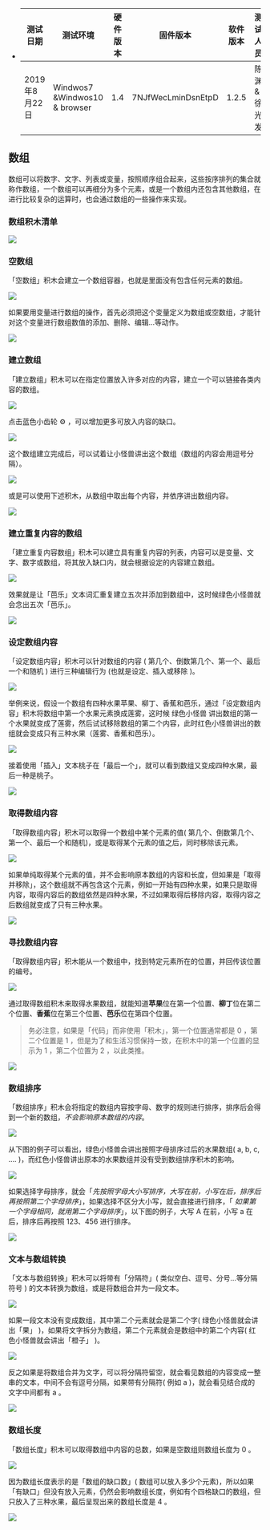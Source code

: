  <ul>
<li><table>
<thead>
<tr class="header">
<th>测试日期</th>
<th>测试环境</th>
<th>硬件版本</th>
<th>固件版本</th>
<th>软件版本</th>
<th>测试人员</th>
<th>测试结果</th>
</tr>
</thead>
<tbody>
<tr class="odd">
<td>2019年8月22日</td>
<td>Windwos7 &amp;Windwos10 &amp; browser</td>
<td>1.4</td>
<td>7NJfWecLminDsnEtpD</td>
<td>1.2.5</td>
<td>陈渊&amp;徐光发</td>
<td>通过</td>
</tr>
</tbody>
</table></li>
</ul>

## 数组

数组可以将数字、文字、列表或变量，按照顺序组合起来，这些按序排列的集合就称作数组，一个数组可以再细分为多个元素，或是一个数组内还包含其他数组，在进行比较复杂的运算时，也会通过数组的一些操作来实现。

### 数组积木清单

![](array/01.png)

### 空数组

「空数组」积木会建立一个数组容器，也就是里面没有包含任何元素的数组。

![](array/02.png)

如果要用变量进行数组的操作，首先必须把这个变量定义为数组或空数组，才能针对这个变量进行数组数值的添加、删除、编辑...等动作。

![](array/03.png)

### 建立数组

「建立数组」积木可以在指定位置放入许多对应的内容，建立一个可以链接各类内容的数组。

![](array/04.png)

点击蓝色小齿轮 ⚙ ，可以增加更多可放入内容的缺口。

![](array/05.gif)

这个数组建立完成后，可以试着让小怪兽讲出这个数组（数组的内容会用逗号分隔）。

![](array/06.png)

或是可以使用下述积木，从数组中取出每个内容，并依序讲出数组内容。

![](array/07.gif)

### 建立重复内容的数组

「建立重复内容数组」积木可以建立具有重复内容的列表，内容可以是变量、文字、数字或数组，将其放入缺口内，就会根据设定的内容建立数组。

![](array/08.png)

效果就是让「芭乐」文本词汇重复建立五次并添加到数组中，这时候绿色小怪兽就会念出五次「芭乐」。

![](array/09.png)

### 设定数组内容

「设定数组内容」积木可以针对数组的内容 ( 第几个、倒数第几个、第一个、最后一个和随机 ) 进行三种编辑行为 (也就是设定、插入或移除 )。

![](array/10.png)

举例来说，假设一个数组有四种水果苹果、柳丁、香蕉和芭乐，通过「设定数组内容」积木将数组中第一个水果元素换成莲雾，这时候 绿色小怪兽 讲出数组的第一个水果就变成了莲雾，然后试试移除数组的第二个内容，此时红色小怪兽讲出的数组就会变成只有三种水果（莲雾、香蕉和芭乐）。

![](array/11.png)

接着使用「插入」文本桃子在「最后一个」，就可以看到数组又变成四种水果，最后一种是桃子。

![](array/12.png)

### 取得数组内容

「取得数组内容」积木可以取得一个数组中某个元素的值( 第几个、倒数第几个、第一个、最后一个和随机)，或是取得某个元素的值之后，同时移除该元素。

![](array/13.png)

如果单纯取得某个元素的值，并不会影响原本数组的内容和长度，但如果是「取得并移除」，这个数组就不再包含这个元素，例如一开始有四种水果，如果只是取得内容，取得内容后的数组依然是四种水果，不过如果取得后移除内容，取得内容之后数组就变成了只有三种水果。

![](array/14.png)

### 寻找数组内容

「取得数组内容」积木能从一个数组中，找到特定元素所在的位置，并回传该位置的编号。

![](array/15.png)

通过取得数组积木来取得水果数组，就能知道**苹果**位在第一个位置、**柳丁**位在第二个位置、**香蕉**位在第三个位置、**芭乐**位在第四个位置。

> 务必注意，如果是「代码」而非使用「积木」，第一个位置通常都是 0 ，第二个位置是 1 ，但是为了和生活习惯保持一致，在积木中的第一个位置的显示为 1 ，第二个位置为 2 ，以此类推。

![](array/16.png)

### 数组排序

「数组排序」积木会将指定的数组内容按字母、数字的规则进行排序，排序后会得到一个新的数组，*不会影响原本数组的内容*。

![](array/17.png)

从下图的例子可以看出，绿色小怪兽会讲出按照字母排序过后的水果数组( a, b, c, .... )，而红色小怪兽讲出原本的水果数组并没有受到数组排序积木的影响。

![](array/18.png)

如果选择字母排序，就会「*先按照字母大小写排序，大写在前，小写在后，排序后再按照第二个字母排序*」，如果选择不区分大小写，就会直接进行排序，「 *如果第一个字母相同，就用第二个字母排序*」，以下图的例子，大写 A 在前，小写 a 在后，排序后再按照 123、456 进行排序。

![](array/19.png)

### 文本与数组转换

「文本与数组转换」积木可以将带有「分隔符」( 类似空白、逗号、分号...等分隔符号 ) 的文本转换为数组，或是将数组合并为一段文本。

![](array/20.png)

如果一段文本没有变成数组，其中第二个元素就会是第二个字( 绿色小怪兽就会讲出「果」 )，如果将文字拆分为数组，第二个元素就会是数组中的第二个内容( 红色小怪兽就会讲出「橙子」 )。

![](array/21.png)

反之如果是将数组合并为文字，可以将分隔符留空，就会看见数组的内容变成一整串的文本，中间不会有逗号分隔，如果带有分隔符( 例如 a )，就会看见结合成的文字中间都有 a 。

![](array/22.png)

### 数组长度

「数组长度」积木可以取得数组中内容的总数，如果是空数组则数组长度为 0 。

![](array/23.png)

因为数组长度表示的是「数组的缺口数」( 数组可以放入多少个元素)，所以如果「有缺口」但没有放入元素，仍然会影响数组长度，例如有个四格缺口的数组，但只放入了三种水果，最后呈现出来的数组长度是 4 。

![](array/24.png)
